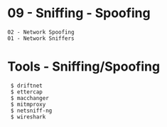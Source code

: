 # 09 - Sniffing - Spoofing
	02 - Network Spoofing
	01 - Network Sniffers

# Tools - Sniffing/Spoofing
	 $ driftnet 
	 $ ettercap 
	 $ macchanger 
	 $ mitmproxy 
	 $ netsniff-ng 
	 $ wireshark 

